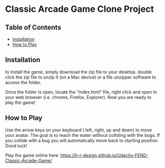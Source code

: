 # Classic Arcade Game Clone Project

## Table of Contents

- [Installation](#Installation)
- [How to Play](#How-to-Play)

## Installation
to Install the game, simply download the zip file to your desktop. double click the zip file to unzip it (on a Mac device) or a file unzipper software to access the folder. 

Once the folder is open, locate the “index.html” file, right click and open in your web browser (i.e. chrome, Firefox, Explorer). Now you are ready to play the game! 

## How to Play

Use the arrow keys on your keyboard ( left, right, up and down) to move your avatar. 
The goal is to reach the water without colliding with the bugs. If you collide with a bug you will automatically move back to starting position. 
Good luck!

Play the game online here: https://h-r-design.github.io/Udacity-FEND-Classic-Arcade-Game/
